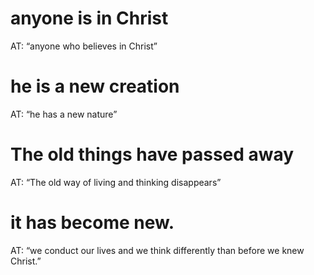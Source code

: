 #  anyone is in Christ 
AT: “anyone who believes in Christ”
#  he is a new creation 
AT: “he has a new nature”
#  The old things have passed away 
AT: “The old way of living and thinking disappears”
#  it has become new. 
AT: “we conduct our lives and we think differently than before we
knew Christ.”

